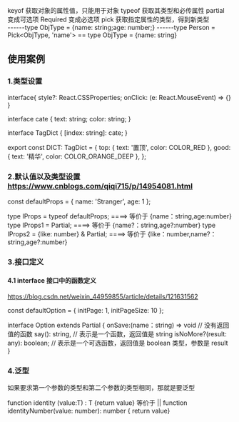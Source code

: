 keyof 获取对象的属性值，只能用于对象
typeof 获取其类型和必传属性
partial 变成可选项
Required 变成必选项
pick 获取指定属性的类型，得到新类型  
------type ObjType = {name: string;age: number;}
------type Person = Pick<ObjType, 'name'> == type ObjType = {name: string}

## 使用案例

### 1.类型设置

interface{
style?: React.CSSProperties;
onClick: (e: React.MouseEvent) => {}
}

<!-- 对象定义 -->

interface cate {
text: string;
color: string;
}

interface TagDict {
[index: string]: cate;
}

export const DICT: TagDict = {
top: { text: '置顶', color: COLOR_RED },
good: { text: '精华', color: COLOR_ORANGE_DEEP },
};

### 2.默认值以及类型设置 https://www.cnblogs.com/qiqi715/p/14954081.html

const defaultProps = {
name: 'Stranger',
age: 1
};

type IProps = typeof defaultProps; ====> 等价于 {name：string,age:number}
type IProps1 = Partial<typeof defaultProps>; ====> 等价于 {name?：string,age?:number}
type IProps2 = {like: number} & Partial<typeof defaultProps >; ====> 等价于 {like：number,name?：string,age?:number}

### 3.接口定义

#### 4.1 interface 接口中的函数定义

https://blog.csdn.net/weixin_44959855/article/details/121631562

const defaultOption = {
initPage: 1,
initPageSize: 10
};

interface Option extends Partial<typeof defaultOption> {
onSave:(name：string) => void // 没有返回值的函数
say(): string, // 表示是一个函数，返回值是 string
isNoMore?(result: any): boolean; // 表示是一个可选函数，返回值是 boolean 类型，参数是 result
}

### 4.泛型

如果要求第一个参数的类型和第二个参数的类型相同，那就是要泛型

function identity <T>(value:T) : T {return value}
等价于 ||
function identityNumber(value: number): number { return value}
